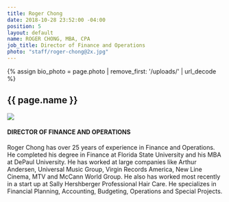 ```yaml
---
title: Roger Chong
date: 2018-10-28 23:52:00 -04:00
position: 5
layout: default
name: ROGER CHONG, MBA, CPA
job_title: Director of Finance and Operations
photo: "staff/roger-chong@2x.jpg"
---
```

{% assign bio_photo = page.photo | remove_first: '/uploads/' | url_decode %}

<section class="team-bio">
<h1 class="small">{{ page.name }}</h1>
<img class="team-bio-photo" src="{% asset '{{ bio_photo }}' @path %}">
<div class="team-bio-text">
    <h4>DIRECTOR OF FINANCE AND OPERATIONS</h4>
    <p class="preview">
        Roger Chong has over 25 years of experience in Finance and Operations. He completed his degree in Finance at Florida State University and his MBA at DePaul University.  He has worked at large companies like Arthur Andersen, Universal Music Group, Virgin Records America, New Line Cinema, MTV and McCann World Group.   He also has worked most recently in a start up at Sally Hershberger Professional Hair Care.   He specializes in Financial Planning, Accounting, Budgeting, Operations and Special Projects.
    </p>
</div>
<section>

